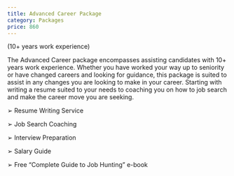 ```yaml
---
title: Advanced Career Package
category: Packages
price: 860
---
```

(10+ years work experience)


The Advanced Career package encompasses assisting candidates with 10+ years work experience. Whether you have worked your way up to seniority or have changed careers and looking for guidance, this package is suited to assist in any changes you are looking to make in your career. Starting with writing a resume suited to your needs to coaching you on how to job search and make the career move you are seeking.


➢	Resume Writing Service

➢	Job Search Coaching

➢	Interview Preparation

➢	Salary Guide

➢	Free “Complete Guide to Job Hunting” e-book
